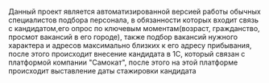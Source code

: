 Данный проект является автоматизированной версией работы обычных специалистов подбора персонала, в обязанности которых входит связь с кандидатом,его опрос по ключевым моментам(возраст, гражданство, просмот вакансий в его городе),
также подбор вакансий нужного характера и адресов максимально близких к его адресу прибывания, после этого происходит внесение кандидата в  1C, который связан с платформой компании "Самокат", после этого на этой платформе происходит выставление даты стажировки кандидата
